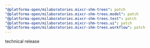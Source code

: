 ```yaml
---
"@platforma-open/milaboratories.mixcr-shm-trees": patch
"@platforma-open/milaboratories.mixcr-shm-trees.model": patch
"@platforma-open/milaboratories.mixcr-shm-trees.test": patch
"@platforma-open/milaboratories.mixcr-shm-trees.ui": patch
"@platforma-open/milaboratories.mixcr-shm-trees.workflow": patch
---
```


technical release
